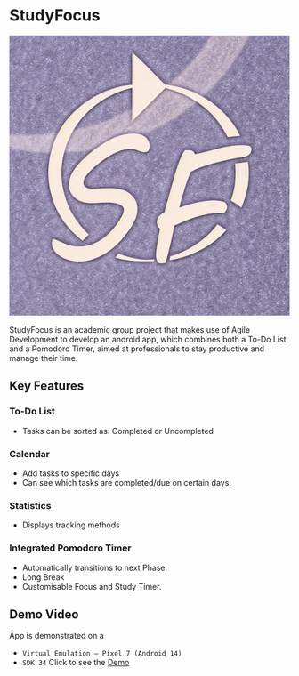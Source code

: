 # StudyFocus
![Studyfocus](studyfocus.png)

StudyFocus is an academic group project that makes use of Agile Development to develop an android app, which combines both a To-Do List and a Pomodoro Timer, aimed at professionals to stay productive and manage their time.

## Key Features
### To-Do List
* Tasks can be sorted as: Completed or Uncompleted
### Calendar
* Add tasks to specific days
* Can see which tasks are completed/due on certain days.
### Statistics
* Displays tracking methods 
### Integrated Pomodoro Timer

* Automatically transitions to next Phase. 
* Long Break 
* Customisable Focus and Study Timer.

## Demo Video
App is demonstrated on a
* `Virtual Emulation – Pixel 7 (Android 14)`
* `SDK 34`
Click to see the [Demo](https://youtu.be/GMcm7HWZs54)

